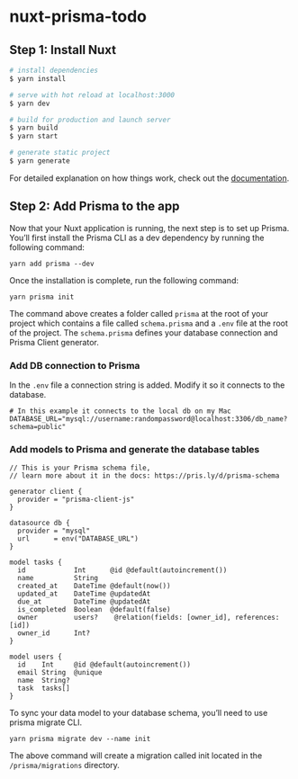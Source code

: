# nuxt-prisma-todo

## Step 1: Install Nuxt

```bash
# install dependencies
$ yarn install

# serve with hot reload at localhost:3000
$ yarn dev

# build for production and launch server
$ yarn build
$ yarn start

# generate static project
$ yarn generate
```

For detailed explanation on how things work, check out the [documentation](https://nuxtjs.org).

## Step 2: Add Prisma to the app

Now that your Nuxt application is running, the next step is to set up Prisma. You’ll first install the Prisma CLI as a dev dependency by running the following command:

```
yarn add prisma --dev
```

Once the installation is complete, run the following command:

```
yarn prisma init
```

The command above creates a folder called `prisma` at the root of your project which contains a file called `schema.prisma` and a `.env` file at the root of the project. The `schema.prisma` defines your database connection and Prisma Client generator.

### Add DB connection to Prisma

In the `.env` file a connection string is added. Modify it so it connects to the database.

```
# In this example it connects to the local db on my Mac
DATABASE_URL="mysql://username:randompassword@localhost:3306/db_name?schema=public"
```

### Add models to Prisma and generate the database tables

```
// This is your Prisma schema file,
// learn more about it in the docs: https://pris.ly/d/prisma-schema

generator client {
  provider = "prisma-client-js"
}

datasource db {
  provider = "mysql"
  url      = env("DATABASE_URL")
}

model tasks {
  id            Int      @id @default(autoincrement())
  name          String
  created_at    DateTime @default(now())
  updated_at    DateTime @updatedAt
  due_at        DateTime @updatedAt
  is_completed  Boolean  @default(false)
  owner         users?    @relation(fields: [owner_id], references: [id])
  owner_id      Int?
}

model users {
  id    Int     @id @default(autoincrement())
  email String  @unique
  name  String?
  task  tasks[]
}
```

To sync your data model to your database schema, you’ll need to use prisma migrate CLI.

```
yarn prisma migrate dev --name init
```

The above command will create a migration called init located in the `/prisma/migrations` directory.

